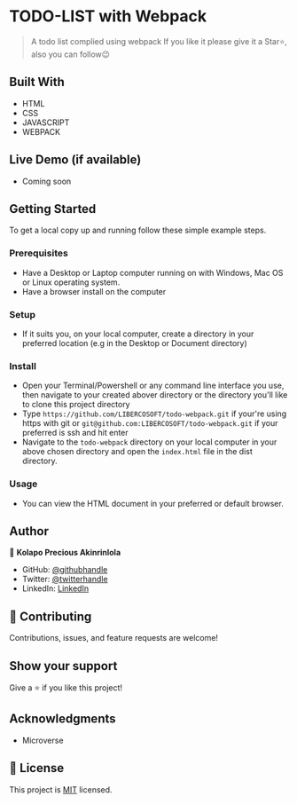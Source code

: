 # TODO-LIST with Webpack

> A todo list complied using webpack
> If you like it please give it a Star⭐️, also you can follow:wink:

## Built With

- HTML
- CSS
- JAVASCRIPT
- WEBPACK

## Live Demo (if available)

- Coming soon

## Getting Started

To get a local copy up and running follow these simple example steps.

### Prerequisites

- Have a Desktop or Laptop computer running on with Windows, Mac OS or Linux operating system.
- Have a browser install on the computer

### Setup

- If it suits you, on your local computer, create a directory in your preferred location (e.g in the Desktop or Document directory)

### Install

- Open your Terminal/Powershell or any command line interface you use, then navigate to your created abover directory or the directory you'll like to clone this project directory
- Type `https://github.com/LIBERCOSOFT/todo-webpack.git` if your're using https with git or `git@github.com:LIBERCOSOFT/todo-webpack.git` if your preferred is ssh and hit enter
- Navigate to the `todo-webpack` directory on your local computer in your above chosen directory and open the `index.html` file in the dist directory.

### Usage

- You can view the HTML document in your preferred or default browser.

## Author

👤 **Kolapo Precious Akinrinlola**

- GitHub: [@githubhandle](https://github.com/LIBERCOSOFT)
- Twitter: [@twitterhandle](https://twitter.com/Gerfieldt)
- LinkedIn: [LinkedIn](https://linkedin.com/in/kolapo-akinrinlola-072097110)

## 🤝 Contributing

Contributions, issues, and feature requests are welcome!

## Show your support

Give a ⭐️ if you like this project!

## Acknowledgments

- Microverse

## 📝 License

This project is [MIT](./LICENSE) licensed.
